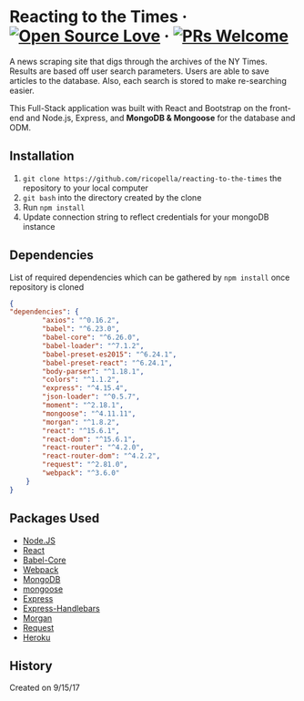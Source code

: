 # Reacting to the Times &middot; [![Open Source Love](https://badges.frapsoft.com/os/mit/mit.svg?v=102)](https://github.com/ellerbrock/open-source-badge/) &middot; [![PRs Welcome](https://img.shields.io/badge/PRs-welcome-brightgreen.svg?style=flat-square)](http://makeapullrequest.com)

A news scraping site that digs through the archives of the NY Times. Results are based off user search parameters. Users are able to save articles to the database. Also, each search is stored to make re-searching easier. 

This Full-Stack application was built with React and Bootstrap on the front-end and Node.js, Express, and **MongoDB & Mongoose** for the database and ODM.

## Installation

1. `git clone https://github.com/ricopella/reacting-to-the-times` the repository to your local computer
2. `git bash` into the directory created by the clone
3. Run `npm install`
5. Update connection string to reflect credentials for your mongoDB instance

## Dependencies

List of required dependencies which can be gathered by `npm install` once repository is cloned

```json
{
"dependencies": {
        "axios": "^0.16.2",
        "babel": "^6.23.0",
        "babel-core": "^6.26.0",
        "babel-loader": "^7.1.2",
        "babel-preset-es2015": "^6.24.1",
        "babel-preset-react": "^6.24.1",
        "body-parser": "^1.18.1",
        "colors": "^1.1.2",
        "express": "^4.15.4",
        "json-loader": "^0.5.7",
        "moment": "^2.18.1",
        "mongoose": "^4.11.11",
        "morgan": "^1.8.2",
        "react": "^15.6.1",
        "react-dom": "^15.6.1",
        "react-router": "^4.2.0",
        "react-router-dom": "^4.2.2",
        "request": "^2.81.0",
        "webpack": "^3.6.0"
    }
}
```

## Packages Used

* [Node.JS](https://www.npmjs.com/)
* [React](https://www.npmjs.com/package/react)
* [Babel-Core](https://www.npmjs.com/package/babel-core)
* [Webpack](https://www.npmjs.com/package/webpack)
* [MongoDB](https://www.npmjs.com/package/mongodb)
* [mongoose](https://www.npmjs.com/package/mongoose)
* [Express](https://www.npmjs.com/package/express)
* [Express-Handlebars](https://www.npmjs.com/package/express-handlebars)
* [Morgan](https://www.npmjs.com/package/morgan)
* [Request](https://www.npmjs.com/package/request)
* [Heroku](https://www.npmjs.com/package/heroku)

## History

Created on 9/15/17